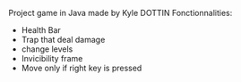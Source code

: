 Project game in Java made by Kyle DOTTIN
Fonctionnalities:
- Health Bar
- Trap that deal damage
- change levels
- Invicibility frame
- Move only if right key is pressed
